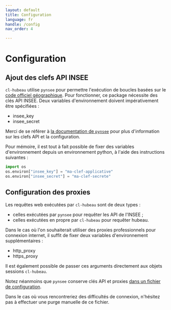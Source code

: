 ```yaml
---
layout: default
title: Configuration
language: fr
handle: /config
nav_order: 4

---
```

# Configuration

## Ajout des clefs API INSEE

`cl-hubeau` utilise `pynsee` pour permettre l'exécution de boucles basées sur le
[code officiel géographique](https://www.insee.fr/fr/information/2560452).
Pour fonctionner, ce package nécessite des clés API INSEE.
Deux variables d'environnement doivent impérativement être spécifiées :

* insee_key
* insee_secret

Merci de se référer à
[la documentation de `pynsee`](https://pynsee.readthedocs.io/en/latest/api_subscription.html)
pour plus d'information sur les clefs API et la configuration.

Pour mémoire, il est tout à fait possible de fixer des variables d'environnement
depuis un environnement python, à l'aide des instructions suivantes :

```python
import os
os.environ["insee_key"] = "ma-clef-applicative"
os.environ["insee_secret"] = "ma-clef-secrete"
```
## Configuration des proxies

Les requêtes web exécutées par  `cl-hubeau` sont de deux types :

* celles exécutées par `pynsee` pour requêter les API de l'INSEE ;
* celles exécutées en propre par `cl-hubeau` pour requêter hubeau.

Dans le cas où l'on souhaiterait utiliser des proxies professionnels
pour connexion internet, il suffit de fixer deux variables d'environnement
supplémentaires :

* http_proxy
* https_proxy

Il est également possible de passer ces arguments directement aux objets sessions
`cl-hubeau`.

Notez néanmoins que `pynsee` conserve clés API et proxies
[dans un fichier de configuration](https://github.com/InseeFrLab/pynsee/blob/0ba3e2e5b753c5c032f2b53d7fc042e995bbef04/pynsee/utils/init_conn.py#L55).

Dans le cas où vous rencontreriez des difficultés de connexion, n'hésitez pas
à effectuer une purge manuelle de ce fichier.
